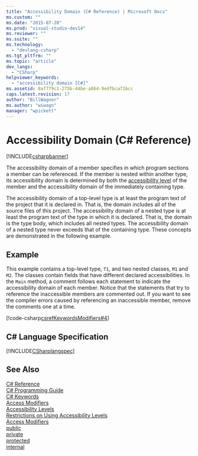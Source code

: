 ```yaml
---
title: "Accessibility Domain (C# Reference) | Microsoft Docs"
ms.custom: ""
ms.date: "2015-07-20"
ms.prod: "visual-studio-dev14"
ms.reviewer: ""
ms.suite: ""
ms.technology: 
  - "devlang-csharp"
ms.tgt_pltfrm: ""
ms.topic: "article"
dev_langs: 
  - "CSharp"
helpviewer_keywords: 
  - "accessibility domain [C#]"
ms.assetid: 8af779c1-275b-44be-a864-9edfbca71bcc
caps.latest.revision: 17
author: "BillWagner"
ms.author: "wiwagn"
manager: "wpickett"
---
```

# Accessibility Domain (C# Reference)
[!INCLUDE[csharpbanner](../../../includes/csharpbanner.md)]

The accessibility domain of a member specifies in which program sections a member can be referenced. If the member is nested within another type, its accessibility domain is determined by both the [accessibility level](../../../csharp/language-reference/keywords/accessibility-levels.md) of the member and the accessibility domain of the immediately containing type.  
  
 The accessibility domain of a top-level type is at least the program text of the project that it is declared in. That is, the domain includes all of the source files of this project. The accessibility domain of a nested type is at least the program text of the type in which it is declared. That is, the domain is the type body, which includes all nested types. The accessibility domain of a nested type never exceeds that of the containing type. These concepts are demonstrated in the following example.  
  
## Example  
 This example contains a top-level type, `T1`, and two nested classes, `M1` and `M2`. The classes contain fields that have different declared accessibilities. In the `Main` method, a comment follows each statement to indicate the accessibility domain of each member. Notice that the statements that try to reference the inaccessible members are commented out. If you want to see the compiler errors caused by referencing an inaccessible member, remove the comments one at a time.  
  
 [!code-csharp[csrefKeywordsModifiers#4](../../../snippets/csharp/VS_Snippets_VBCSharp/csrefKeywordsModifiers/CS/csrefKeywordsModifiers.cs#4)]  
  
## C# Language Specification  
 [!INCLUDE[CSharplangspec](../../../includes/csharplangspec-md.md)]  
  
## See Also  
 [C# Reference](../../../csharp/language-reference/index.md)   
 [C# Programming Guide](../../../csharp/programming-guide/index.md)   
 [C# Keywords](../../../csharp/language-reference/keywords/index.md)   
 [Access Modifiers](../../../csharp/language-reference/keywords/access-modifiers.md)   
 [Accessibility Levels](../../../csharp/language-reference/keywords/accessibility-levels.md)   
 [Restrictions on Using Accessibility Levels](../../../csharp/language-reference/keywords/restrictions-on-using-accessibility-levels.md)   
 [Access Modifiers](../../../csharp/programming-guide/classes-and-structs/access-modifiers.md)   
 [public](../../../csharp/language-reference/keywords/public.md)   
 [private](../../../csharp/language-reference/keywords/private.md)   
 [protected](../../../csharp/language-reference/keywords/protected.md)   
 [internal](../../../csharp/language-reference/keywords/internal.md)